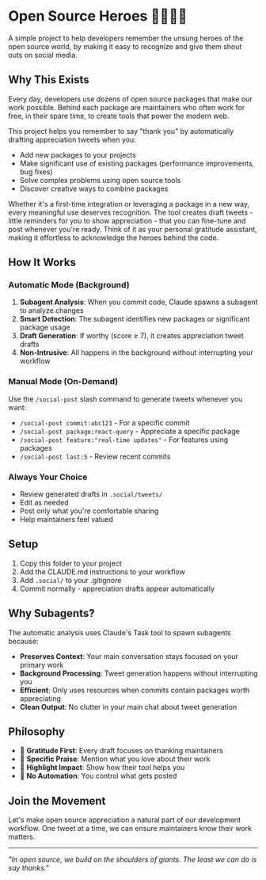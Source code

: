 # Open Source Heroes 🦸‍♀️🦸‍♂️

A simple project to help developers remember the unsung heroes of the open source world, by making it easy to recognize and give them shout outs on social media.

## Why This Exists

Every day, developers use dozens of open source packages that make our work possible. Behind each package are maintainers who often work for free, in their spare time, to create tools that power the modern web.

This project helps you remember to say "thank you" by automatically drafting appreciation tweets when you:
- Add new packages to your projects
- Make significant use of existing packages (performance improvements, bug fixes)
- Solve complex problems using open source tools
- Discover creative ways to combine packages

Whether it's a first-time integration or leveraging a package in a new way, every meaningful use deserves recognition. The tool creates draft tweets - little reminders for you to show appreciation - that you can fine-tune and post whenever you're ready. Think of it as your personal gratitude assistant, making it effortless to acknowledge the heroes behind the code.

## How It Works

### Automatic Mode (Background)
1. **Subagent Analysis**: When you commit code, Claude spawns a subagent to analyze changes
2. **Smart Detection**: The subagent identifies new packages or significant package usage
3. **Draft Generation**: If worthy (score ≥ 7), it creates appreciation tweet drafts
4. **Non-Intrusive**: All happens in the background without interrupting your workflow

### Manual Mode (On-Demand)
Use the `/social-post` slash command to generate tweets whenever you want:
- `/social-post commit:abc123` - For a specific commit
- `/social-post package:react-query` - Appreciate a specific package
- `/social-post feature:"real-time updates"` - For features using packages
- `/social-post last:5` - Review recent commits

### Always Your Choice
- Review generated drafts in `.social/tweets/`
- Edit as needed
- Post only what you're comfortable sharing
- Help maintainers feel valued

## Setup

1. Copy this folder to your project
2. Add the CLAUDE.md instructions to your workflow
3. Add `.social/` to your .gitignore
4. Commit normally - appreciation drafts appear automatically

## Why Subagents?

The automatic analysis uses Claude's Task tool to spawn subagents because:
- **Preserves Context**: Your main conversation stays focused on your primary work
- **Background Processing**: Tweet generation happens without interrupting you
- **Efficient**: Only uses resources when commits contain packages worth appreciating
- **Clean Output**: No clutter in your main chat about tweet generation

## Philosophy

- 🙏 **Gratitude First**: Every draft focuses on thanking maintainers
- 🎯 **Specific Praise**: Mention what you love about their work
- 🌟 **Highlight Impact**: Show how their tool helps you
- 💝 **No Automation**: You control what gets posted

## Join the Movement

Let's make open source appreciation a natural part of our development workflow. One tweet at a time, we can ensure maintainers know their work matters.

---

*"In open source, we build on the shoulders of giants. The least we can do is say thanks."*